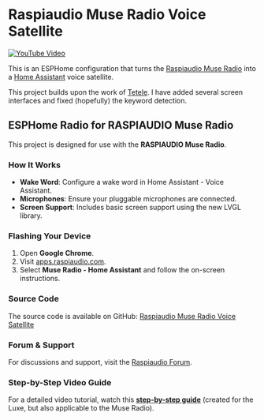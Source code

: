 # Raspiaudio Muse Radio Voice Satellite

[![YouTube Video](https://img.youtube.com/vi/rKYeiVDZrrU/0.jpg)](https://youtube.com/shorts/rKYeiVDZrrU)


This is an ESPHome configuration that turns the [Raspiaudio Muse Radio](https://raspiaudio.com/product/muse-radio/) into a [Home Assistant](https://www.home-assistant.io/) voice satellite.

This project builds upon the work of [Tetele](https://github.com/tetele/muse-radio-voice-satellite). I have added several screen interfaces and fixed (hopefully) the keyword detection.

## ESPHome Radio for RASPIAUDIO Muse Radio

This project is designed for use with the **RASPIAUDIO Muse Radio**.

### How It Works
- **Wake Word**: Configure a wake word in Home Assistant - Voice Assistant.
- **Microphones**: Ensure your pluggable microphones are connected.
- **Screen Support**: Includes basic screen support using the new LVGL library.

### Flashing Your Device
1. Open **Google Chrome**.
2. Visit [apps.raspiaudio.com](https://apps.raspiaudio.com).
3. Select **Muse Radio - Home Assistant** and follow the on-screen instructions.

### Source Code
The source code is available on GitHub: [Raspiaudio Muse Radio Voice Satellite](https://github.com/RASPIAUDIO/muse-radio-voice-satellite)

### Forum & Support
For discussions and support, visit the [Raspiaudio Forum](https://forum.raspiaudio.com/t/muse-radio-home-assistant/).

### Step-by-Step Video Guide
For a detailed video tutorial, watch this [**step-by-step guide**](https://youtu.be/QDDjXAWuk0E) (created for the Luxe, but also applicable to the Muse Radio).
